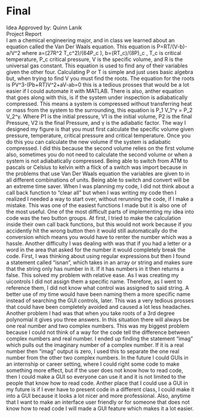 # Final
Idea Approved by: Quinn Lanik                                                                                                                                                  
Project Report                                                                                                                                                                  
	I am a chemical engineering major, and in class we learned about an equation called the Van Der Waals equation. This equation is P=RT/(V-b)-a/V^2  where a=(27R^2 T_c^2)/(64P_c ), b=(RT_c)/(8P)_c  , T_c is critical temperature, P_c critical pressure, V is the specific volume, and R is the universal gas constant. This equation is used to find any of their variables  given the other four. Calculating P or T is simple and just uses basic algebra but, when trying to find  V you must find the roots. The equation for the roots is PV^3-(Pb+RT)V^2+aV-ab=0 this is a tedious prosses that would be a lot easier if I could automate it with MATLAB. There is also, anther equation that goes along with this, is if the system under inspection is adiabatically compressed. This means a system is compressed without  transferring heat or mass from the system to the surrounding, this equation is P_1 V_1^γ = P_2 V_2^γ. Where P1 is the initial pressure, V1 is the initial volume, P2 is the final Pressure, V2 is the final Pressure, and γ is the adiabatic factor.
  The way I designed my figure is that you must first calculate the specific volume given pressure, temperature, critical pressure and critical temperature. Once you do this you can calculate the new volume if the system is adiabatic compressed. I did this because the second volume relies on the first volume also, sometimes you do not need to calculate the second volume or when a system is not adiabatically compressed. Being able to switch from ATM to pascals or Celsius to kelvin with a flick of a switch was import because in the problems that use Van Der Waals equation the variables are given to in all different combinations of units. Being able to switch and convert will be an extreme time saver. When I was planning my code, I did not think about a call back function to “clear all” but when I was writing my code then I realized I needed a way to start over, without rerunning the code, if I make a mistake. This was one of the easiest functions I made but it is also one of the most useful.
  One of the most difficult parts of implementing my idea into code was the two button groups. At first, I tried to make the calculation inside their own call back functions, but this would not work because if you accidently hit the wrong button then it would still automatically do the conversion which means you would have to renter the number which was a hassle. Another difficulty I was dealing with was that if you had a letter or a word in the area that asked for the number it would completely break the code. First, I was thinking about using regular expressions but then I found a statement called “isnan”, which takes in an array or string and makes sure that the string only has number in it. If it has numbers in it then returns a false. This solved my problem with relative ease.
  As I  was creating my uicontrols I did not assign them a specific name. Therefore, as I went to reference them, I did not know what control was assigned to said string. A better use of my time would have been naming  them a more specific name instead of searching the GUI controls, later.  This was a very tedious prosses that could have been completely avoided and caused a lot less headaches. Another problem I had was that when you take roots of a 3rd degree polynomial it gives you three answers. In this situation there will always be one real number and two complex numbers. This was my biggest problem because I could not think of a way for the code tell the difference between complex numbers and real number. I ended up finding the statement “imag” which pulls out the imaginary number of a complex number. If it is a real number then “imag” output is zero, I used this to separate the one real number from the other two complex numbers. 
	In the future I could GUIs in an internship or career setting, where I could right some code to make something more effect, but if the user does not know how to read code, then I could make a GUI so everyone can use it and it is not limited to the people that know how to read code. Anther place that I could use a GUI in my future is if I ever have to present code in a different class, I could make it into a GUI because it looks a lot nicer and more professional.  Also, anytime that I want to make an interface user friendly or for someone that does not know how to read code I will made a GUI feature which makes it a lot easier.  

